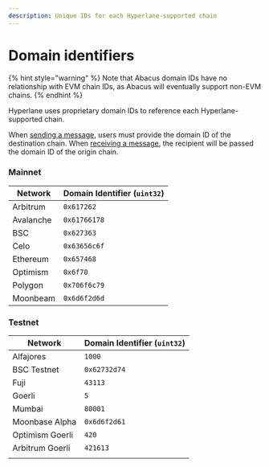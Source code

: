 ```yaml
---
description: Unique IDs for each Hyperlane-supported chain
---
```


# Domain identifiers

{% hint style="warning" %}
Note that Abacus domain IDs have no relationship with EVM chain IDs, as Abacus will eventually support non-EVM chains.
{% endhint %}

Hyperlane uses proprietary domain IDs to reference each Hyperlane-supported chain.

When [sending a message](../developers/messaging-api/send.md), users must provide the domain ID of the destination chain. When [receiving a message](../developers/messaging-api/receive.md), the recipient will be passed the domain ID of the origin chain.

### Mainnet

| Network   | Domain Identifier (`uint32`) |
| --------- | ---------------------------- |
| Arbitrum  | `0x617262`                   |
| Avalanche | `0x61766178`                 |
| BSC       | `0x627363`                   |
| Celo      | `0x63656c6f`                 |
| Ethereum  | `0x657468`                   |
| Optimism  | `0x6f70`                     |
| Polygon   | `0x706f6c79`                 |
| Moonbeam  | `0x6d6f2d6d`                 |

### Testnet

| Network         | Domain Identifier (`uint32`) |
| --------------- | ---------------------------- |
| Alfajores       | `1000`                       |
| BSC Testnet     | `0x62732d74`                 |
| Fuji            | `43113`                      |
| Goerli          | `5`                          |
| Mumbai          | `80001`                      |
| Moonbase Alpha  | `0x6d6f2d61`                 |
| Optimism Goerli | `420`                        |
| Arbitrum Goerli | `421613`                     |
|                 |                              |
